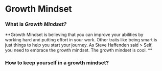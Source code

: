 # Growth Mindset

### What is **_Growth Mindset?_**
**Growth Mindset is believing that you can improve your abilities by working hard and putting effort in your work. Other traits like being smart is just things to help you start your journey. As Steve Haffenden said > Self, you need to embrace the growth mindset. The growth mindset is cool. **


### How to keep yourself in a growth mindset?
